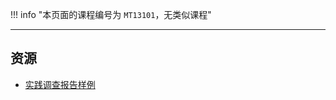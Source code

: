 !!! info "本页面的课程编号为 `MT13101`，无类似课程"

---

## 资源  
- [实践调查报告样例](https://api.mir6.com/api/lanzou?url=https://cqu-openlib.lanzout.com/iVKeM1wkzuaj&down=true)  